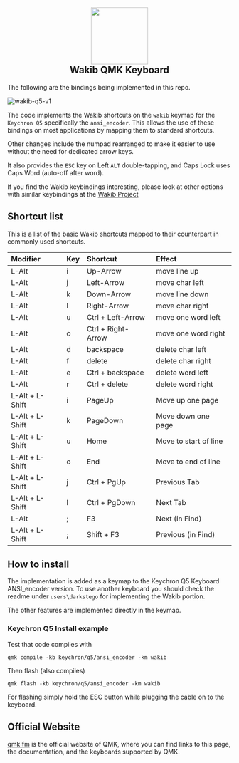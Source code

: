 <h2 align="center"><img src="https://user-images.githubusercontent.com/2610287/236253542-ab75c56d-0bbc-457a-8587-d5d2c78d0eb3.svg" height="128"><br>Wakib QMK Keyboard</h2>


The following are the bindings being implemented in this repo.

![wakib-q5-v1](https://user-images.githubusercontent.com/2610287/236075575-2ab9a91c-dde5-4a90-b16e-84de7bc15338.png)

The code implements the Wakib shortcuts on the `wakib` keymap for the `Keychron Q5` specifically the `ansi_encoder`. This allows the use of these bindings on most applications by mapping them to standard shortcuts.

Other changes include the numpad rearranged to make it easier to use without the need for dedicated arrow keys.

It also provides the `ESC` key on Left `ALT` double-tapping, and Caps Lock uses Caps Word (auto-off after word).

If you find the Wakib keybindings interesting, please look at other options with similar keybindings at the [Wakib Project](https://github.com/darkstego/wakib-project)

## Shortcut list

This is a list of the basic Wakib shortcuts mapped to their counterpart in commonly used shortcuts.

| Modifier        | Key | Shortcut           | Effect                |
|:----------------|:----|:-------------------|:----------------------|
| L-Alt           | i   | Up-Arrow           | move line up          |
| L-Alt           | j   | Left-Arrow         | move char left        |
| L-Alt           | k   | Down-Arrow         | move line down        |
| L-Alt           | l   | Right-Arrow        | move char right       |
| L-Alt           | u   | Ctrl + Left-Arrow  | move one word left    |
| L-Alt           | o   | Ctrl + Right-Arrow | move one word right   |
| L-Alt           | d   | backspace          | delete char left      |
| L-Alt           | f   | delete             | delete char right     |
| L-Alt           | e   | Ctrl + backspace   | delete word left      |
| L-Alt           | r   | Ctrl + delete      | delete word right     |
| L-Alt + L-Shift | i   | PageUp             | Move up one page      |
| L-Alt + L-Shift | k   | PageDown           | Move down one page    |
| L-Alt + L-Shift | u   | Home               | Move to start of line |
| L-Alt + L-Shift | o   | End                | Move to end of line   |
| L-Alt + L-Shift | j   | Ctrl + PgUp        | Previous Tab          |
| L-Alt + L-Shift | l   | Ctrl + PgDown      | Next Tab              |
| L-Alt           | ;   | F3                 | Next (in Find)        |
| L-Alt + L-Shift | ;   | Shift + F3         | Previous (in Find)    |



## How to install

The implementation is added as a keymap to the Keychron Q5 Keyboard ANSI_encoder version. To use another keyboard you should check the readme under `users\darkstego` for implementing the Wakib portion.

The other features are implemented directly in the keymap.

### Keychron Q5 Install example 

Test that code compiles with 

`qmk compile -kb keychron/q5/ansi_encoder -km wakib`

Then flash (also compiles)

`qmk flash -kb keychron/q5/ansi_encoder -km wakib`

For flashing simply hold the ESC button while plugging the cable on to the keyboard. 


## Official Website

[qmk.fm](https://qmk.fm) is the official website of QMK, where you can find links to this page, the documentation, and the keyboards supported by QMK.
